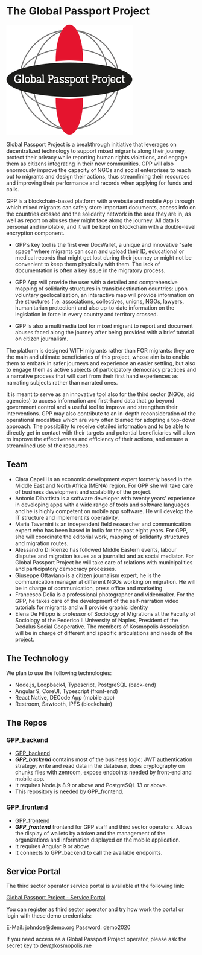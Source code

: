 # The Global Passport Project
![Global Passport Project Logo](https://raw.githubusercontent.com/LedgerProject/GPP_backend/main/logo.png)

Global Passport Project is a breakthrough initiative that leverages on decentralized technology to support mixed migrants along their journey, protect their privacy while reporting human rights violations, and engage them as citizens integrating in their new communities. GPP will also enormously improve the capacity of NGOs and social enterprises to reach out to migrants and design their actions, thus streamlining their resources and improving their performance and records when applying for funds and calls.

GPP is a blockchain-based platform with a website and mobile App through which mixed migrants can safely store important documents, access info on
the countries crossed and the solidarity network in the area they are in, as well as report on abuses they might face along the journey. All data is personal and inviolable, and it will be kept on Blockchain with a double-level encryption component.

* GPP’s key tool is the first ever DocWallet, a unique and innovative "safe space" where migrants can scan and upload their ID, educational or medical records that might get lost during their journey or might not be convenient to keep them physically with them. The lack of documentation is often a key issue in the migratory process.

* GPP App will provide the user with a detailed and comprehensive mapping of solidarity structures in transit/destination countries: upon voluntary geolocalization, an interactive map will provide information on the structures (i.e. associations, collectives, unions, NGOs, lawyers, humanitarian protection) and also up-to-date information on the legislation in force in every country and territory crossed.

* GPP is also a multimedia tool for mixed migrant to report and document abuses faced along the journey after being provided with a brief tutorial on citizen journalism.

The platform is designed WITH migrants rather than FOR migrants: they are the main and ultimate beneficiaries of this project, whose aim is to enable them to embark in safer journeys and experience an easier settling, but also to engage them as active subjects of participatory democracy practices and a narrative process that will start from their first hand experiences as narrating subjects rather than narrated ones.

It is meant to serve as an innovative tool also for the third sector (NGOs, aid agencies) to access information and first-hand data that go beyond government control and a useful tool to improve and strengthen their interventions. GPP may also contribute to an in-depth reconsideration of the operational modalities which are very often blamed for adopting a top-down approach. The possibility to receive detailed information and to be able to directly get in contact with their targets and potential beneficiaries will allow to improve the effectiveness and efficiency of their actions, and ensure a streamlined use of the resources.

## Team

* Clara Capelli is an economic development expert formerly based in the Middle East and North Africa (MENA) region. For GPP she will take care of business development and scalability of the project.
* Antonio Dibattista is a software developer with twenty years' experience in developing apps with a wide range of tools and software languages and he is highly competent on mobile app software. He will develop the IT structure and implement its operativity. 
* Maria Tavernini is an independent field researcher and communication expert who has been based in India for the past eight years. For GPP, she will coordinate the editorial work, mapping of solidarity structures and migration routes. 
* Alessandro Di Rienzo has followed Middle Eastern events, labour disputes and migration issues as a journalist and as social mediator. For Global Passport Project he will take care of relations with municipalities and participatory democracy processes.
* Giuseppe Ottaviano is a citizen journalism expert, he is the communication manager at different NGOs working on migration. He will be in charge of communication, press office and marketing 
* Francesco Delia is a professional photographer and videomaker. For the GPP, he takes care of the development of the self-narration video tutorials for migrants and will provide graphic identity
* Elena De Filippo is professor of Sociology of Migrations at the Faculty of Sociology of the Federico II University of Naples, President of the Dedalus Social Cooperative. 
The members of Kosmopolis Association will be in charge of different and specific articulations and needs of the project.

## The Technology

We plan to use the following technologies:

 - Node.js, Loopback4, Typescript, PostgreSQL (back-end)
 - Angular 9, CoreUI, Typescript (front-end)
 - React Native, DECode App (mobile app)
 - Restroom, Sawtooth, IPFS (blockchain)

## The Repos

###  GPP_backend
 - [GPP_backend](https://github.com/LedgerProject/GPP_backend)
 - ***GPP_backend*** contains most of the business logic: JWT authentication strategy, write and read data in the database, does cryptography on chunks files with zenroom, expose endpoints needed by front-end and mobile app.
 - It requires Node.js 8.9 or above and PostgreSQL 13 or above.
 - This repository is needed by GPP_frontend.

###  GPP_frontend
 - [GPP_frontend](https://github.com/LedgerProject/GPP_frontend)
 - ***GPP_frontend*** frontend for GPP staff and third sector operators. Allows the display of wallets by a token and the management of the organizations and information displayed on the mobile application.
 - It requires Angular 9 or above.
 - It connects to GPP_backend to call the available endpoints.

## Service Portal

The third sector operator service portal is available at the following link:

[Global Passport Project - Service Portal](https://www.globalpassportproject.org)

You can register as third sector operator and try how work the portal or login with these demo credentials:

E-Mail: johndoe@demo.org
Password: demo2020

If you need access as a Global Passport Project operator, please ask the secret key to [dev@kosmopolis.me](mailto:dev@kosmopolis.me)
